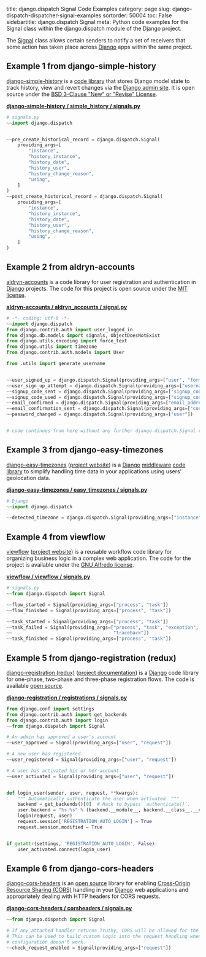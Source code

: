 title: django.dispatch Signal Code Examples
category: page
slug: django-dispatch-dispatcher-signal-examples
sortorder: 50004
toc: False
sidebartitle: django.dispatch Signal
meta: Python code examples for the Signal class within the django.dispatch module of the Django project. 


The 
[Signal](https://github.com/django/django/blob/master/django/dispatch/dispatcher.py)
class allows certain senders to notify a set of receivers that some action 
has taken place across [Django](/django.html) apps within the same project.


## Example 1 from django-simple-history
[django-simple-history](https://github.com/treyhunner/django-simple-history) 
is a [code library](https://pypi.org/project/django-simple-history/) that 
stores Django model state to track history, view and revert changes via the 
[Django admin site](https://docs.djangoproject.com/en/dev/ref/contrib/admin/).
It is open source under the 
[BSD 3-Clause "New" or "Revise" License](https://github.com/treyhunner/django-simple-history/blob/master/LICENSE.txt).

[**django-simple-history / simple_history / signals.py**](https://github.com/treyhunner/django-simple-history/blob/master/simple_history/signals.py)

```python
# signals.py
~~import django.dispatch


~~pre_create_historical_record = django.dispatch.Signal(
    providing_args=[
        "instance",
        "history_instance",
        "history_date",
        "history_user",
        "history_change_reason",
        "using",
    ]
)
~~post_create_historical_record = django.dispatch.Signal(
    providing_args=[
        "instance",
        "history_instance",
        "history_date",
        "history_user",
        "history_change_reason",
        "using",
    ]
)
```


## Example 2 from aldryn-accounts
[aldryn-accounts](https://github.com/divio/aldryn-accounts) is a code library
for user registration and authentication in [Django](/django.html) projects.
The code for this project is open source under the 
[MIT license](https://github.com/divio/aldryn-accounts/blob/develop/LICENSE).

[**aldryn-accounts / aldryn_accounts / signal.py**](https://github.com/divio/aldryn-accounts/blob/develop/aldryn_accounts/signals.py)

```python
# -*- coding: utf-8 -*-
~~import django.dispatch
from django.contrib.auth import user_logged_in
from django.db.models import signals, ObjectDoesNotExist
from django.utils.encoding import force_text
from django.utils import timezone
from django.contrib.auth.models import User

from .utils import generate_username


~~user_signed_up = django.dispatch.Signal(providing_args=["user", "form"])
~~user_sign_up_attempt = django.dispatch.Signal(providing_args=["username",  "email", "result"])
~~signup_code_sent = django.dispatch.Signal(providing_args=["signup_code"])
~~signup_code_used = django.dispatch.Signal(providing_args=["signup_code_result"])
~~email_confirmed = django.dispatch.Signal(providing_args=["email_address"])
~~email_confirmation_sent = django.dispatch.Signal(providing_args=["confirmation"])
~~password_changed = django.dispatch.Signal(providing_args=["user"])


# code continues from here without any further django.dispatch.Signal references
```


## Example 3 from django-easy-timezones
[django-easy-timezones](https://github.com/Miserlou/django-easy-timezones)
([project website](https://www.gun.io/blog/django-easy-timezones))
is a [Django](/django.html) 
[middleware](https://docs.djangoproject.com/en/2.2/topics/http/middleware/)
[code library](https://pypi.org/project/django-easy-timezones/)
to simplify handling time data in your applications using
users' geolocation data.

[**django-easy-timezones / easy_timezones / signals.py**](https://github.com/Miserlou/django-easy-timezones/blob/master/easy_timezones/middleware.py)

```python
# Django
~~import django.dispatch

~~detected_timezone = django.dispatch.Signal(providing_args=["instance", "timezone"])
```


## Example 4 from viewflow
[viewflow](https://github.com/viewflow/viewflow) 
([project website](http://viewflow.io/)) is a reusable workflow
code library for organizing business logic in a complex web application.
The code for the project is available under the 
[GNU Alfredo license](https://github.com/viewflow/viewflow/blob/master/LICENSE).

[**viewflow / viewflow / signals.py**](https://github.com/viewflow/viewflow/blob/master/viewflow/signals.py)

```python
# signals.py
~~from django.dispatch import Signal

~~flow_started = Signal(providing_args=["process", "task"])
~~flow_finished = Signal(providing_args=["process", "task"])

~~task_started = Signal(providing_args=["process", "task"])
~~task_failed = Signal(providing_args=["process", "task", "exception", 
~~                                     "traceback"])
~~task_finished = Signal(providing_args=["process", "task"])
```


## Example 5 from django-registration (redux)
[django-registration (redux)](https://github.com/macropin/django-registration)
([project documentation](https://django-registration-redux.readthedocs.io/en/latest/))
is a [Django](/django.html) code library for one-phase, two-phase and 
three-phase registration flows. The code is available 
[open source](https://github.com/macropin/django-registration/blob/master/LICENSE). 

[**django-registration / registrations / signals.py**](https://github.com/macropin/django-registration/blob/master/registration/signals.py)

```python
from django.conf import settings
from django.contrib.auth import get_backends
from django.contrib.auth import login
~~from django.dispatch import Signal

# An admin has approved a user's account
~~user_approved = Signal(providing_args=["user", "request"])

# A new user has registered.
~~user_registered = Signal(providing_args=["user", "request"])

# A user has activated his or her account.
~~user_activated = Signal(providing_args=["user", "request"])


def login_user(sender, user, request, **kwargs):
    """ Automatically authenticate the user when activated  """
    backend = get_backends()[0]  # Hack to bypass `authenticate()`.
    user.backend = "%s.%s" % (backend.__module__, backend.__class__.__name__)
    login(request, user)
    request.session['REGISTRATION_AUTO_LOGIN'] = True
    request.session.modified = True


if getattr(settings, 'REGISTRATION_AUTO_LOGIN', False):
    user_activated.connect(login_user)
```


## Example 6 from django-cors-headers
[django-cors-headers](https://github.com/ottoyiu/django-cors-headers) is
an 
[open source](https://github.com/ottoyiu/django-cors-headers/blob/master/LICENSE)
library for enabling 
[Cross-Origin Resource Sharing (CORS)](https://developer.mozilla.org/en-US/docs/Web/HTTP/CORS) 
handling in your [Django](/django.html) web applications and appropriately
dealing with HTTP headers for CORS requests.

[**django-cors-headers / corsheaders / signals.py**](https://github.com/ottoyiu/django-cors-headers/blob/master/corsheaders/signals.py)

```python
~~from django.dispatch import Signal

# If any attached handler returns Truthy, CORS will be allowed for the request.
# This can be used to build custom logic into the request handling when the
# configuration doesn't work.
~~check_request_enabled = Signal(providing_args=["request"])
```
